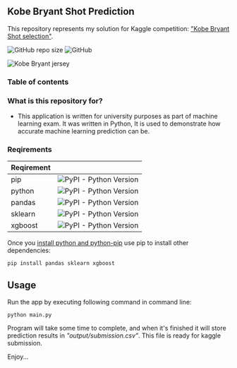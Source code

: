 

## Kobe Bryant Shot Prediction
This repository represents my solution for Kaggle competition: ["Kobe Bryant Shot selection"](https://www.kaggle.com/xvivancos/kobe-bryant-shot-selection). 

![GitHub repo size](https://img.shields.io/github/repo-size/milanbojovic/kaggle-kobe-bryant-shot-selection) ![GitHub](https://img.shields.io/github/license/milanbojovic/kaggle-kobe-bryant-shot-selection)



![Kobe Bryant jersey](https://storage.googleapis.com/kaggle-competitions/kaggle/5185/logos/front_page.png) 

### Table of contents


### What is this repository for? 

 - This application is written for university purposes as part of machine learning exam. It was written in Python, It is used to demonstrate how accurate machine learning prediction can be. 
  
  ### Reqirements
|Reqirement||
|--|--|
|pip|![PyPI - Python Version](https://img.shields.io/badge/python-pip-blue)|
|python|![PyPI - Python Version](https://img.shields.io/pypi/pyversions/3)|
|pandas|![PyPI - Python Version](https://img.shields.io/badge/python-pandas-blue)|
|sklearn|![PyPI - Python Version](https://img.shields.io/badge/python-sklearn-blue)|
|xgboost|![PyPI - Python Version](https://img.shields.io/badge/python-xgboost-blue)|

Once you [install python and python-pip](https://www.makeuseof.com/tag/install-pip-for-python/) use pip to install other dependencies: 

    pip install pandas sklearn xgboost

## Usage
Run the app by executing following command in command line:

    python main.py

Program will take some time to complete, and when it's finished it will store prediction results in *"output/submission.csv"*. This file is ready for kaggle submission. 

Enjoy...
<!--stackedit_data:
eyJoaXN0b3J5IjpbLTIwNjAxNjEwNDUsLTE1NDQwMjA2MTQsLT
IxNTg4Mzk3NCwtMzUxNzY2MDY3LC00NzAzNjUyODcsLTEyNTY3
NTk5MiwtMTMwMzc3NTU1MiwtMTQ1NTY2NjA5OCwxNjAxNTg0MD
AzLDMyNTk4OTczLDM1MjE5NDMzMywtMTE3NzY4MjExOV19
-->